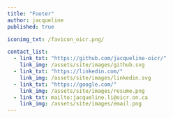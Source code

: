```yaml
---
title: "Footer"
author: jacqueline 
published: true

iconimg_txt: /favicon_oicr.png/

contact_list:
  - link_txt: "https://github.com/jacqueline-oicr/"
    link_img: /assets/site/images/github.svg
  - link_txt: "https://linkedin.com/"
    link_img: /assets/site/images/linkedin.svg
  - link_txt: "https://google.com/"
    link_img: /assets/site/images/resume.png
  - link_txt: mailto:jacqueline.li@oicr.on.ca
    link_img: /assets/site/images/email.png
---
```

